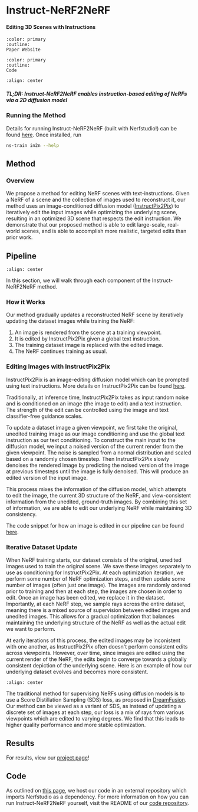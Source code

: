 # Instruct-NeRF2NeRF

<h4>Editing 3D Scenes with Instructions</h4>

```{button-link} https://instruct-nerf2nerf.github.io/
:color: primary
:outline:
Paper Website
```

```{button-link} https://github.com/ayaanzhaque/instruct-nerf2nerf
:color: primary
:outline:
Code
```

```{image} imgs/in2n/teaser.png
:align: center
```

<h5>TL;DR: Instruct-NeRF2NeRF enables instruction-based editing of NeRFs via a 2D diffusion model</h5>

### Running the Method

Details for running Instruct-NeRF2NeRF (built with Nerfstudio!) can be found [here](https://github.com/ayaanzhaque/instruct-nerf2nerf). Once installed, run 

```bash
ns-train in2n --help
```
 
## Method
 
### Overview
 
We propose a method for editing NeRF scenes with text-instructions. Given a NeRF of a scene and the collection of images used to reconstruct it, our method uses an image-conditioned diffusion model ([InstructPix2Pix](https://www.timothybrooks.com/instruct-pix2pix)) to iteratively edit the input images while optimizing the underlying scene, resulting in an optimized 3D scene that respects the edit instruction. We demonstrate that our proposed method is able to edit large-scale, real-world scenes, and is able to accomplish more realistic, targeted edits than prior work.
 
## Pipeline
 
```{image} imgs/in2n/pipeline_figure.png
:align: center
```

In this section, we will walk through each component of the Instruct-NeRF2NeRF method.
 
### How it Works

Our method gradually updates a reconstructed NeRF scene by iteratively updating the dataset images while training the NeRF:

1. An image is rendered from the scene at a training viewpoint.
2. It is edited by InstructPix2Pix given a global text instruction.
3. The training dataset image is replaced with the edited image.
4. The NeRF continues training as usual.

### Editing Images with InstructPix2Pix
 
InstructPix2Pix is an image-editing diffusion model which can be prompted using text instructions. More details on InstructPix2Pix can be found [here](https://www.timothybrooks.com/instruct-pix2pix).

Traditionally, at inference time, InstructPix2Pix takes as input random noise and is conditioned on an image (the image to edit) and a text instruction. The strength of the edit can be controlled using the image and text classifier-free guidance scales.

To update a dataset image a given viewpoint, we first take the original, unedited training image as our image conditioning and use the global text instruction as our text conditioning. To construct the main input to the diffusion model, we input a noised version of the current render from the given viewpoint. The noise is sampled from a normal distribution and scaled based on a randomly chosen timestep. Then InstructPix2Pix slowly denoises the rendered image by predicting the noised version of the image at previous timesteps until the image is fully denoised. This will produce an edited version of the input image.

This process mixes the information of the diffusion model, which attempts to edit the image, the current 3D structure of the NeRF, and view-consistent information from the unedited, ground-truth images. By combining this set of information, we are able to edit our underlying NeRF while maintaining 3D consistency.

The code snippet for how an image is edited in our pipeline can be found [here](https://github.com/ayaanzhaque/instruct-nerf2nerf/blob/main/in2n/ip2p.py).

### Iterative Dataset Update

When NeRF training starts, our dataset consists of the original, unedited images used to train the original scene. We save these images separately to use as conditioning for InstructPix2Pix. At each optimization iteration, we perform some number of NeRF optimization steps, and then update some number of images (often just one image). The images are randomly ordered prior to training and then at each step, the images are chosen in order to edit. Once an image has been edited, we replace it in the dataset. Importantly, at each NeRF step, we sample rays across the entire dataset, meaning there is a mixed source of supervision between edited images and unedited images. This allows for a gradual optimization that balances maintaining the underlying structure of the NeRF as well as the actual edit we want to perform.

At early iterations of this process, the edited images may be inconistent with one another, as InstructPix2Pix often doesn't perform consistent edits across viewpoints. However, over time, since images are edited using the current render of the NeRF, the edits begin to converge towards a globally consistent depiction of the underlying scene. Here is an example of how our underlying dataset evolves and becomes more consistent.

```{image} imgs/in2n/dataset_update.png
:align: center
```

The traditional method for supervising NeRFs using diffusion models is to use a Score Distillation Sampling (SDS) loss, as proposed in [DreamFusion](https://dreamfusion3d.github.io/). Our method can be viewed as a variant of SDS, as instead of updating a discrete set of images at each step, our loss is a mix of rays from various viewpoints which are edited to varying degrees. We find that this leads to higher quality performance and more stable optimization.

## Results

For results, view our [project page](https://instruct-nerf2nerf.github.io/)!

## Code

As outlined on [this page](https://docs.nerf.studio/en/latest/developer_guides/new_methods.html), we host our code in an external repository which imports Nerfstudio as a dependency. For more information on how you can run Instruct-NeRF2NeRF yourself, visit the README of our [code repository](https://github.com/ayaanzhaque/instruct-nerf2nerf).